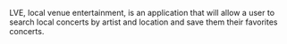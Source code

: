 LVE, local venue entertainment, is an application that will allow a user to search local concerts by artist and location and save them their favorites concerts.